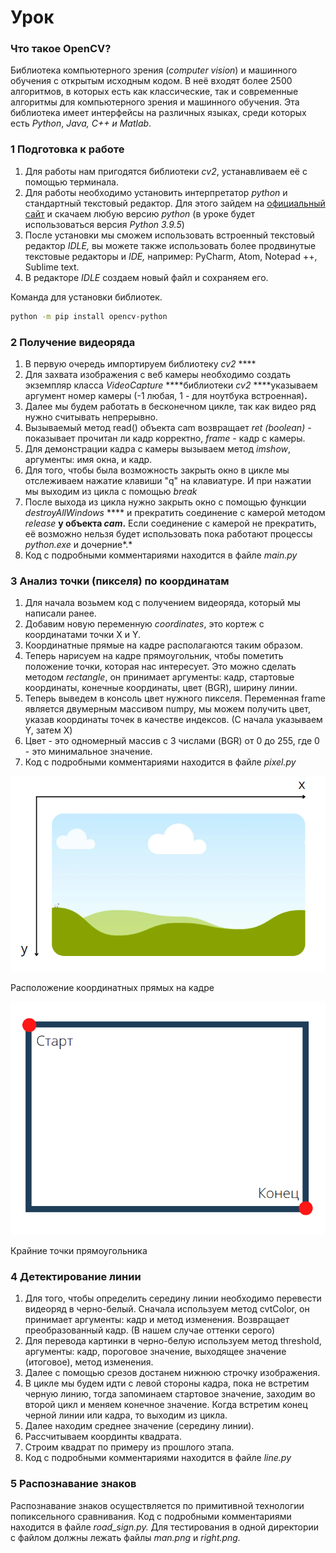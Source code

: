 # Урок

### Что такое OpenCV?

Библиотека компьютерного зрения (*computer vision*) и машинного обучения с открытым исходным кодом. В неё входят более 2500 алгоритмов, в которых есть как классические, так и современные алгоритмы для компьютерного зрения и машинного обучения. Эта библиотека имеет интерфейсы на различных языках, среди которых есть *Python*, *Java, C++ и Matlab*.

### 1 Подготовка к работе

1. Для работы нам пригодятся библиотеки *cv2*, устанавливаем её с помощью терминала.
2. Для работы необходимо установить интерпретатор *python* и стандартный текстовый редактор. Для этого зайдем на [официальный сайт](https://www.python.org/) и скачаем любую версию *python* (в уроке будет использоваться версия *Python 3.9.5*)
3. После установки мы сможем использовать встроенный текстовый редактор *IDLE,* вы можете также использовать более продвинутые текстовые редакторы и *IDE,* например: PyCharm, Atom, Notepad ++, Sublime text.
4. В редакторе *IDLE* создаем новый файл и сохраняем его.

Команда для установки библиотек.
```bash
python -m pip install opencv-python
```

### 2 Получение видеоряда

1. В первую очередь импортируем библиотеку *cv2* ****
2. Для захвата изображения с веб камеры необходимо создать экземпляр класса *VideoCapture* ****библиотеки *cv2*  ****указываем аргумент номер камеры (-1 любая, 1 - для ноутбука встроенная)**.** 
3. Далее мы будем работать в бесконечном цикле, так как видео ряд нужно считывать непрерывно.
4. Вызываемый метод read() объекта cam возвращает *ret (boolean)* - показывает прочитан ли кадр корректно, *frame* - кадр с камеры.
5. Для демонстрации кадра с камеры вызываем метод *imshow*, аргументы: имя окна, и кадр. 
6. Для того, чтобы была возможность закрыть окно в цикле мы отслеживаем нажатие клавиши "q" на клавиатуре. И при нажатии мы выходим из цикла с помощью *break*
7. После выхода из цикла нужно закрыть окно с помощью функции *destroyAllWindows* **** и прекратить соединение с камерой методом *release* ****у объекта *cam***.** Если соединение с камерой не прекратить, её возможно нельзя будет использовать пока работают процессы *python.exe* и дочерние*.*
8. Код с подробными комментариями находится в файле *main.py*

### 3 Анализ точки (пикселя) по координатам

1. Для начала возьмем код с получением видеоряда, который мы написали ранее.
2. Добавим новую переменную *coordinates*, это кортеж с координатами точки X и Y.
3. Координатные прямые на кадре располагаются таким образом.
4. Теперь нарисуем на кадре прямоугольник, чтобы пометить положение точки, которая нас интересует. Это можно сделать методом *rectangle*, он принимает аргументы: кадр, стартовые координаты, конечные координаты, цвет (BGR), ширину линии.
5. Теперь выведем в консоль цвет нужного пикселя. Переменная frame является двумерным массивом numpy, мы можем получить цвет, указав координаты точек в качестве индексов. (С начала указываем Y, затем X)
6. Цвет - это одномерный массив с 3 числами (BGR) от 0 до 255, где 0 - это минимальное значение.
7. Код с подробными комментариями находится в файле *pixel.py*

![Расположение координатных прямых на кадре](Untitled.png)

Расположение координатных прямых на кадре

![Крайние точки прямоугольника](Untitled%201.png)

Крайние точки прямоугольника

### 4 Детектирование линии

1. Для того, чтобы определить середину линии необходимо перевести видеоряд в черно-белый. Сначала используем метод cvtColor, он принимает аргументы: кадр и метод изменения. Возвращает преобразованный кадр.  (В нашем случае оттенки серого)
2. Для перевода картинки в черно-белую используем метод threshold, аргументы: кадр, пороговое значение, выходящее значение (итоговое), метод изменения.
3. Далее с помощью срезов достанем нижнюю строчку изображения.
4. В цикле мы будем идти с левой стороны кадра, пока не встретим черную линию, тогда запоминаем стартовое значение, заходим во второй цикл и меняем конечное значение.
Когда встретим конец черной линии или кадра, то выходим из цикла.
5. Далее находим среднее значение (середину линии).
6. Рассчитываем координты квадрата.
7. Строим квадрат по примеру из прошлого этапа.
8. Код с подробными комментариями находится в файле *line.py*

### 5 Распознавание знаков

Распознавание знаков осуществляется по примитивной технологии попиксельного сравнивания. Код с подробными комментариями находится в файле *road_sign.py.* Для тестирования в одной директории с файлом должны лежать файлы *man.png* и *right.png.*
